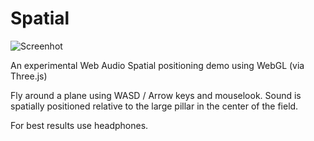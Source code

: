 Spatial
==


![Screenhot](https://oliverdon.com/spatial/spatial.png)


An experimental Web Audio Spatial positioning demo using WebGL (via Three.js)

Fly around a plane using WASD / Arrow keys and mouselook. Sound is spatially positioned relative to the large pillar in the center of the field.

For best results use headphones.

